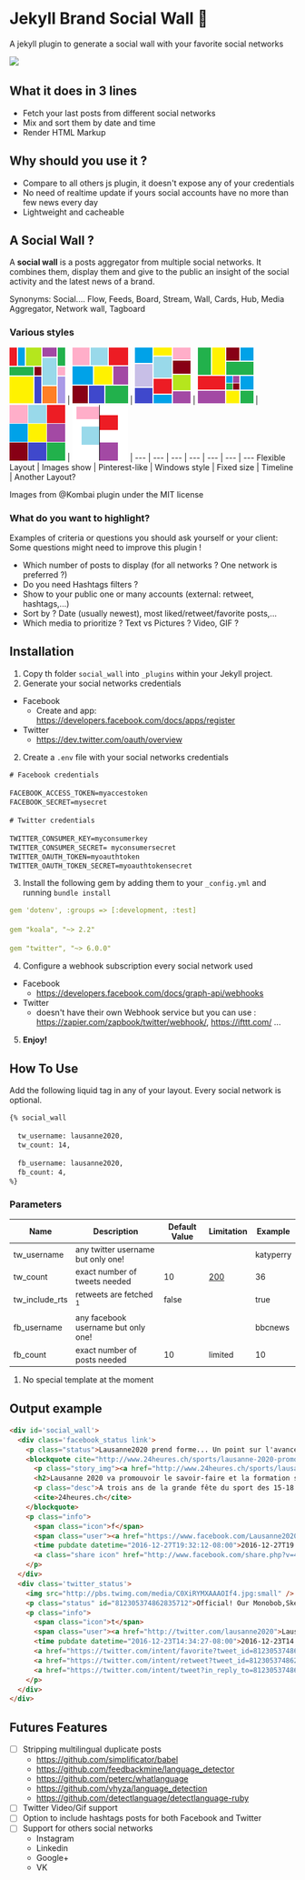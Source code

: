 # Jekyll Brand Social Wall :barber:
A jekyll plugin to generate a social wall with your favorite social networks

![](i/render_example.png)

## What it does in 3 lines
 * Fetch your last posts from different social networks
 * Mix and sort them by date and time
 * Render HTML Markup

## Why should you use it ?
 * Compare to all others js plugin, it doesn't expose any of your credentials
 * No need of realtime update if yours social accounts have no more than few news every day
 * Lightweight and cacheable

## A Social Wall ?

A **social wall** is a posts aggregator from multiple social networks. It combines them, display them and give to the public an insight of the social activity and the latest news of a brand.

Synonyms: Social.... Flow, Feeds, Board, Stream, Wall, Cards, Hub, Media Aggregator, Network wall, Tagboard

### Various styles

[![](i/social_wall-1c968.png)](https://github.com/kombai/freewall)  | [![](i/social_wall-87882.png)](https://github.com/kombai/freewall)  | [![](i/social_wall-2780a.png)](https://github.com/kombai/freewall)  |  [![](i/social_wall-4a303.png)](https://github.com/kombai/freewall) | ![](i/social_wall-square.png) | ![](i/social_wall-timeline.png) |
 --- | --- | --- | --- | --- | --- | ---
 Flexible Layout | Images show | Pinterest-like | Windows style | Fixed size |  Timeline | Another Layout?

Images from @Kombai plugin under the MIT license

### What do you want to highlight?
Examples of criteria or questions you should ask yourself or your client:
Some questions might need to improve this plugin !

 - Which number of posts to display (for all networks ? One network is preferred ?)
 - Do you need Hashtags filters ?
 - Show to your public one or many accounts (external: retweet, hashtags,...)
 - Sort by ? Date (usually newest), most liked/retweet/favorite posts,...
 - Which media to prioritize ? Text vs Pictures ? Video, GIF ?

## Installation

1. Copy th folder `social_wall`  into `_plugins`  within your Jekyll project.
2. Generate your social networks credentials
 - Facebook
    - Create and app: https://developers.facebook.com/docs/apps/register
 - Twitter
    - https://dev.twitter.com/oauth/overview
2. Create a `.env` file with your social networks credentials

  ```
  # Facebook credentials

  FACEBOOK_ACCESS_TOKEN=myaccestoken
  FACEBOOK_SECRET=mysecret

  # Twitter credentials

  TWITTER_CONSUMER_KEY=myconsumerkey
  TWITTER_CONSUMER_SECRET= myconsumersecret
  TWITTER_OAUTH_TOKEN=myoauthtoken
  TWITTER_OAUTH_TOKEN_SECRET=myoauthtokensecret
  ```
3. Install the following gem by adding them to your `_config.yml` and running `bundle install`

  ```yaml
  gem 'dotenv', :groups => [:development, :test]

  gem "koala", "~> 2.2"

  gem "twitter", "~> 6.0.0"
  ```
4. Configure a webhook subscription every social network used
 - Facebook
    - https://developers.facebook.com/docs/graph-api/webhooks
 - Twitter
    - doesn't have their own Webhook service but you can use : https://zapier.com/zapbook/twitter/webhook/, https://ifttt.com/ ...
5. **Enjoy!**

## How To Use
Add the following liquid tag in any of your layout. Every social network is optional.

```liquid
{% social_wall

  tw_username: lausanne2020,
  tw_count: 14,

  fb_username: lausanne2020,
  fb_count: 4,
%}
```

### Parameters

Name| Description|Default Value| Limitation | Example
----|----|----|----|----
tw_username| any twitter username but only one! |  | | katyperry
tw_count| exact number of tweets needed| 10 | [200](https://dev.twitter.com/rest/reference/get/statuses/user_timeline#parameters) | 36
tw_include_rts| retweets are fetched <sup>1</sup> | false | | true
fb_username| any facebook username but only one! | | | bbcnews
fb_count| exact number of posts needed| 10 | limited | 10

1. No special template at the moment

## Output example

```html
<div id='social_wall'>
  <div class='facebook_status link'>
    <p class="status">Lausanne2020 prend forme... Un point sur l'avancement des préparatifs, à (presque!) trois ans de la cérémonie d'ouverture!<a class="hashtag" href="https://www.facebook.com/hashtag/Lausanne2020">#Lausanne2020</a> <a class="hashtag" href="https://www.facebook.com/hashtag/thisiswhereitstarts">#thisiswhereitstarts</a> <a class="hashtag" href="https://www.facebook.com/hashtag/IloveYOG">#IloveYOG</a> <a class="hashtag" href="https://www.facebook.com/hashtag/24heures">#24heures</a></p>
    <blockquote cite="http://www.24heures.ch/sports/lausanne-2020-promouvoir-savoirfaire-formation-suisse/story/15546197">
      <p class="story_img"><a href="http://www.24heures.ch/sports/lausanne-2020-promouvoir-savoirfaire-formation-suisse/story/15546197"><img src="https://external.xx.fbcdn.net/safe_image.php?d=AQDRiWmt_TeB8kt1&w=130&h=130&url=http%3A%2F%2Fmcdn.newsnetz.ch%2Fstory%2F1%2F5%2F5%2F15546197%2Fpictures%2F1%2Fteaser_t_1024.jpg%3F1&cfs=1&sx=0&sy=0&sw=682&sh=682&_nc_hash=AQDWLuD6ChUhJcaG"></a></p>
      <h2>Lausanne 2020 va promouvoir le savoir-faire et la formation suisse</h2>
      <p class="desc">A trois ans de la grande fête du sport des 15-18 ans, les universités, les services cantonaux de l’éducation, les hautes écoles et la filière de l’apprentissage s’activent en coulisses.</p>
      <cite>24heures.ch</cite>
    </blockquote>
    <p class="info">
      <span class="icon">f</span>
      <span class="user"><a href="https://www.facebook.com/Lausanne2020">Lausanne2020</a></span>
      <time pubdate datetime="2016-12-27T19:32:12-08:00">2016-12-27T19:32:12-08:00</time>
      <a class="share icon" href="http://www.facebook.com/share.php?v=4&amp;src=bm&amp;u=http%3A%2F%2Fwww.24heures.ch%2Fsports%2Flausanne-2020-promouvoir-savoirfaire-formation-suisse%2Fstory%2F15546197"></a>
    </p>
  </div>
  <div class='twitter_status'>
    <img src="http://pbs.twimg.com/media/C0XiRYMXAAAOIf4.jpg:small" />
    <p class="status" id="812305374862835712">Official! Our Monobob,Skeleton &amp;Luge events will take place on the Olympic site of St-Moritz! <a href="https://t.co/lVMVg9Ca6W">https://t.co/lVMVg9Ca6W</a> <a class="mention" href="http://twitter.com/IBSFsliding">@IBSFsliding</a> <a class="mention" href="http://twitter.com/FIL_Luge">@FIL_Luge</a> </p>
    <p class="info">
      <span class="icon">t</span>
      <span class="user"><a href="http://twitter.com/lausanne2020">Lausanne 2020</a></span>
      <time pubdate datetime="2016-12-23T14:34:27-08:00">2016-12-23T14:34:27-08:00</time>
      <a href="https://twitter.com/intent/favorite?tweet_id=812305374862835712" class="favorite icon">R</a>
      <a href="https://twitter.com/intent/retweet?tweet_id=812305374862835712" class="retweet icon">J</a>
      <a href="https://twitter.com/intent/tweet?in_reply_to=812305374862835712" class="tweet icon">h</a>
    </p>
  </div>
</div>
```

## Futures Features
- [ ] Stripping multilingual duplicate posts
   - https://github.com/simplificator/babel
   - https://github.com/feedbackmine/language_detector
   - https://github.com/peterc/whatlanguage
   - https://github.com/vhyza/language_detection
   - https://github.com/detectlanguage/detectlanguage-ruby
- [ ] Twitter Video/Gif support
- [ ] Option to include hashtags posts for both Facebook and Twitter
- [ ] Support for others social networks
  - Instagram
  - Linkedin
  - Google+
  - VK
